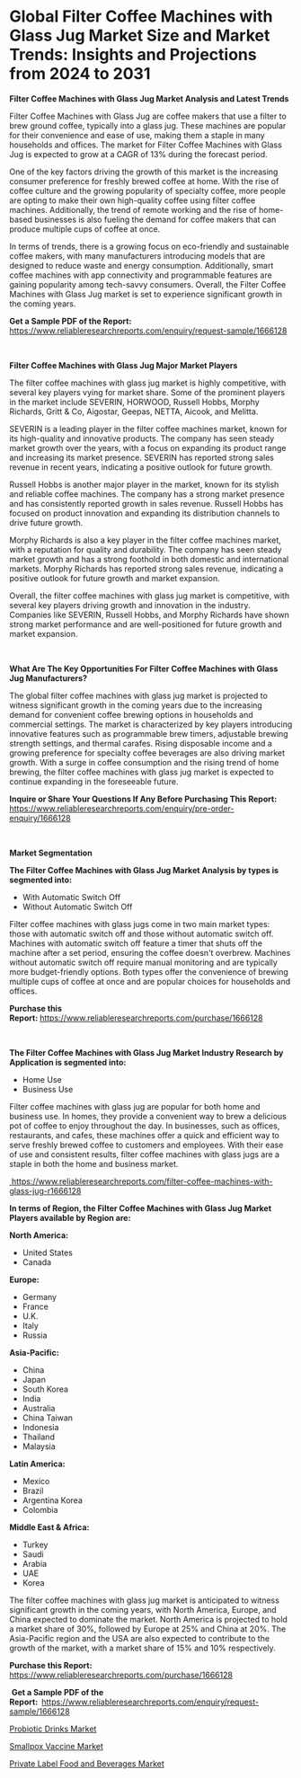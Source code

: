 <p><h1>Global Filter Coffee Machines with Glass Jug Market Size and Market Trends: Insights and Projections from 2024 to 2031</h1></p><p><strong>Filter Coffee Machines with Glass Jug Market Analysis and Latest Trends</strong></p>
<p><p>Filter Coffee Machines with Glass Jug are coffee makers that use a filter to brew ground coffee, typically into a glass jug. These machines are popular for their convenience and ease of use, making them a staple in many households and offices. The market for Filter Coffee Machines with Glass Jug is expected to grow at a CAGR of 13% during the forecast period. </p><p>One of the key factors driving the growth of this market is the increasing consumer preference for freshly brewed coffee at home. With the rise of coffee culture and the growing popularity of specialty coffee, more people are opting to make their own high-quality coffee using filter coffee machines. Additionally, the trend of remote working and the rise of home-based businesses is also fueling the demand for coffee makers that can produce multiple cups of coffee at once.</p><p>In terms of trends, there is a growing focus on eco-friendly and sustainable coffee makers, with many manufacturers introducing models that are designed to reduce waste and energy consumption. Additionally, smart coffee machines with app connectivity and programmable features are gaining popularity among tech-savvy consumers. Overall, the Filter Coffee Machines with Glass Jug market is set to experience significant growth in the coming years.</p></p>
<p><strong>Get a Sample PDF of the Report:&nbsp;</strong> <a href="https://www.reliableresearchreports.com/enquiry/request-sample/1666128">https://www.reliableresearchreports.com/enquiry/request-sample/1666128</a></p>
<p>&nbsp;</p>
<p><strong>Filter Coffee Machines with Glass Jug Major Market Players</strong></p>
<p><p>The filter coffee machines with glass jug market is highly competitive, with several key players vying for market share. Some of the prominent players in the market include SEVERIN, HORWOOD, Russell Hobbs, Morphy Richards, Gritt & Co, Aigostar, Geepas, NETTA, Aicook, and Melitta.</p><p>SEVERIN is a leading player in the filter coffee machines market, known for its high-quality and innovative products. The company has seen steady market growth over the years, with a focus on expanding its product range and increasing its market presence. SEVERIN has reported strong sales revenue in recent years, indicating a positive outlook for future growth.</p><p>Russell Hobbs is another major player in the market, known for its stylish and reliable coffee machines. The company has a strong market presence and has consistently reported growth in sales revenue. Russell Hobbs has focused on product innovation and expanding its distribution channels to drive future growth.</p><p>Morphy Richards is also a key player in the filter coffee machines market, with a reputation for quality and durability. The company has seen steady market growth and has a strong foothold in both domestic and international markets. Morphy Richards has reported strong sales revenue, indicating a positive outlook for future growth and market expansion.</p><p>Overall, the filter coffee machines with glass jug market is competitive, with several key players driving growth and innovation in the industry. Companies like SEVERIN, Russell Hobbs, and Morphy Richards have shown strong market performance and are well-positioned for future growth and market expansion.</p></p>
<p>&nbsp;</p>
<p><strong>What Are The Key Opportunities For Filter Coffee Machines with Glass Jug Manufacturers?</strong></p>
<p><p>The global filter coffee machines with glass jug market is projected to witness significant growth in the coming years due to the increasing demand for convenient coffee brewing options in households and commercial settings. The market is characterized by key players introducing innovative features such as programmable brew timers, adjustable brewing strength settings, and thermal carafes. Rising disposable income and a growing preference for specialty coffee beverages are also driving market growth. With a surge in coffee consumption and the rising trend of home brewing, the filter coffee machines with glass jug market is expected to continue expanding in the foreseeable future.</p></p>
<p><strong>Inquire or Share Your Questions If Any Before Purchasing This Report:</strong> <a href="https://www.reliableresearchreports.com/enquiry/pre-order-enquiry/1666128">https://www.reliableresearchreports.com/enquiry/pre-order-enquiry/1666128</a></p>
<p>&nbsp;</p>
<p><strong>Market Segmentation</strong></p>
<p><strong>The Filter Coffee Machines with Glass Jug Market Analysis by types is segmented into:</strong></p>
<p><ul><li>With Automatic Switch Off</li><li>Without Automatic Switch Off</li></ul></p>
<p><p>Filter coffee machines with glass jugs come in two main market types: those with automatic switch off and those without automatic switch off. Machines with automatic switch off feature a timer that shuts off the machine after a set period, ensuring the coffee doesn't overbrew. Machines without automatic switch off require manual monitoring and are typically more budget-friendly options. Both types offer the convenience of brewing multiple cups of coffee at once and are popular choices for households and offices.</p></p>
<p><strong>Purchase this Report:&nbsp;</strong><a href="https://www.reliableresearchreports.com/purchase/1666128">https://www.reliableresearchreports.com/purchase/1666128</a></p>
<p>&nbsp;</p>
<p><strong>The Filter Coffee Machines with Glass Jug Market Industry Research by Application is segmented into:</strong></p>
<p><ul><li>Home Use</li><li>Business Use</li></ul></p>
<p><p>Filter coffee machines with glass jug are popular for both home and business use. In homes, they provide a convenient way to brew a delicious pot of coffee to enjoy throughout the day. In businesses, such as offices, restaurants, and cafes, these machines offer a quick and efficient way to serve freshly brewed coffee to customers and employees. With their ease of use and consistent results, filter coffee machines with glass jugs are a staple in both the home and business market.</p></p>
<p><a href="https://www.reliableresearchreports.com/filter-coffee-machines-with-glass-jug-r1666128">&nbsp;https://www.reliableresearchreports.com/filter-coffee-machines-with-glass-jug-r1666128</a></p>
<p><strong>In terms of Region, the Filter Coffee Machines with Glass Jug Market Players available by Region are:</strong></p>
<p>
    <p> <strong> North America: </strong>
        <ul>
            <li>United States</li>
            <li>Canada</li>
        </ul>
        </p> 
    <p> <strong> Europe: </strong>
        <ul>
            <li>Germany</li>
            <li>France</li>
            <li>U.K.</li>
            <li>Italy</li>
            <li>Russia</li>
        </ul>
        </p> 
    <p> <strong> Asia-Pacific: </strong>
        <ul>
            <li>China</li>
            <li>Japan</li>
            <li>South Korea</li>
            <li>India</li>
            <li>Australia</li>
            <li>China Taiwan</li>
            <li>Indonesia</li>
            <li>Thailand</li>
            <li>Malaysia</li>
        </ul>
        </p> 
    <p> <strong> Latin America: </strong>
        <ul>
            <li>Mexico</li>
            <li>Brazil</li>
            <li>Argentina Korea</li>
            <li>Colombia</li>
        </ul>
        </p> 
    <p> <strong> Middle East & Africa: </strong>
        <ul>
            <li>Turkey</li>
            <li>Saudi</li>
            <li>Arabia</li>
            <li>UAE</li>
            <li>Korea</li>
        </ul>
    </p>
    </p>
<p><p>The filter coffee machines with glass jug market is anticipated to witness significant growth in the coming years, with North America, Europe, and China expected to dominate the market. North America is projected to hold a market share of 30%, followed by Europe at 25% and China at 20%. The Asia-Pacific region and the USA are also expected to contribute to the growth of the market, with a market share of 15% and 10% respectively.</p></p>
<p><strong>Purchase this Report: </strong><a href="https://www.reliableresearchreports.com/purchase/1666128">https://www.reliableresearchreports.com/purchase/1666128</a></p>
<p>&nbsp;<strong>Get a Sample PDF of the Report:&nbsp;&nbsp;</strong><a href="https://www.reliableresearchreports.com/enquiry/request-sample/1666128">https://www.reliableresearchreports.com/enquiry/request-sample/1666128</a></p>
<p><strong></strong></p>
<p><p><a href="https://www.linkedin.com/pulse/probiotic-drinks-market-size-cagr-trends-2024-2030-cmn8c">Probiotic Drinks Market</a></p><p><a href="https://www.linkedin.com/pulse/smallpox-vaccine-market-trends-analysis-forecasted-period-tv6dc">Smallpox Vaccine Market</a></p><p><a href="https://www.linkedin.com/pulse/private-label-food-beverages-market-comprehensive-assessment-ez3zc">Private Label Food and Beverages Market</a></p></p>